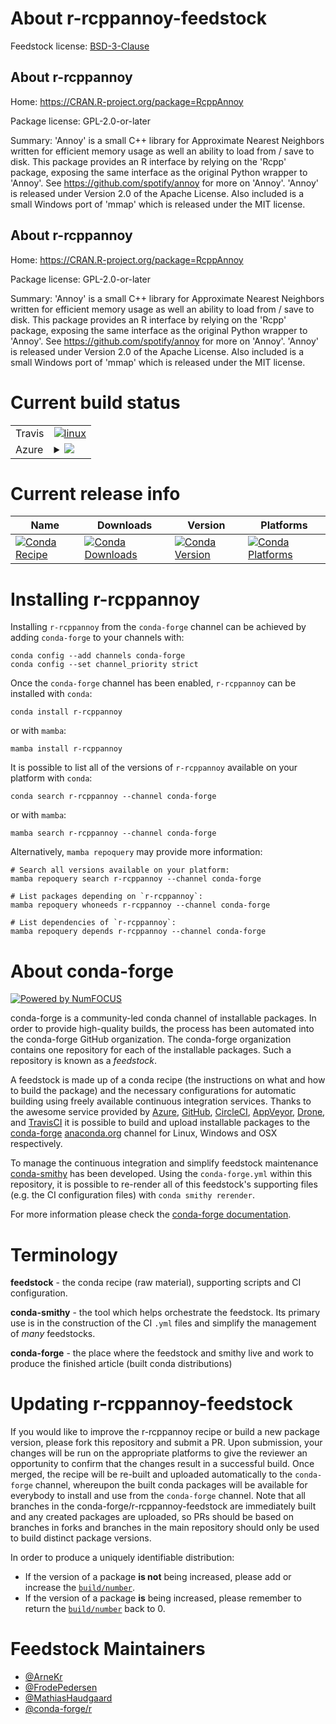 About r-rcppannoy-feedstock
===========================

Feedstock license: [BSD-3-Clause](https://github.com/conda-forge/r-rcppannoy-feedstock/blob/main/LICENSE.txt)


About r-rcppannoy
-----------------

Home: https://CRAN.R-project.org/package=RcppAnnoy

Package license: GPL-2.0-or-later

Summary: 'Annoy' is a small C++ library for Approximate Nearest Neighbors  written for efficient memory usage as well an ability to load from / save to disk. This package provides an R interface by relying on the 'Rcpp' package, exposing the same interface as the original Python wrapper to 'Annoy'. See <https://github.com/spotify/annoy> for more on 'Annoy'. 'Annoy' is released under Version 2.0 of the Apache License. Also included is a small Windows port of 'mmap' which is released under the MIT license.

About r-rcppannoy
-----------------

Home: https://CRAN.R-project.org/package=RcppAnnoy

Package license: GPL-2.0-or-later

Summary: 'Annoy' is a small C++ library for Approximate Nearest Neighbors  written for efficient memory usage as well an ability to load from / save to disk. This package provides an R interface by relying on the 'Rcpp' package, exposing the same interface as the original Python wrapper to 'Annoy'. See <https://github.com/spotify/annoy> for more on 'Annoy'. 'Annoy' is released under Version 2.0 of the Apache License. Also included is a small Windows port of 'mmap' which is released under the MIT license.

Current build status
====================


<table><tr>
    <td>Travis</td>
    <td>
      <a href="https://app.travis-ci.com/conda-forge/r-rcppannoy-feedstock">
        <img alt="linux" src="https://img.shields.io/travis/com/conda-forge/r-rcppannoy-feedstock/main.svg?label=Linux">
      </a>
    </td>
  </tr>
    
  <tr>
    <td>Azure</td>
    <td>
      <details>
        <summary>
          <a href="https://dev.azure.com/conda-forge/feedstock-builds/_build/latest?definitionId=3471&branchName=main">
            <img src="https://dev.azure.com/conda-forge/feedstock-builds/_apis/build/status/r-rcppannoy-feedstock?branchName=main">
          </a>
        </summary>
        <table>
          <thead><tr><th>Variant</th><th>Status</th></tr></thead>
          <tbody><tr>
              <td>linux_64_r_base4.2</td>
              <td>
                <a href="https://dev.azure.com/conda-forge/feedstock-builds/_build/latest?definitionId=3471&branchName=main">
                  <img src="https://dev.azure.com/conda-forge/feedstock-builds/_apis/build/status/r-rcppannoy-feedstock?branchName=main&jobName=linux&configuration=linux%20linux_64_r_base4.2" alt="variant">
                </a>
              </td>
            </tr><tr>
              <td>linux_64_r_base4.3</td>
              <td>
                <a href="https://dev.azure.com/conda-forge/feedstock-builds/_build/latest?definitionId=3471&branchName=main">
                  <img src="https://dev.azure.com/conda-forge/feedstock-builds/_apis/build/status/r-rcppannoy-feedstock?branchName=main&jobName=linux&configuration=linux%20linux_64_r_base4.3" alt="variant">
                </a>
              </td>
            </tr><tr>
              <td>linux_aarch64_r_base4.2</td>
              <td>
                <a href="https://dev.azure.com/conda-forge/feedstock-builds/_build/latest?definitionId=3471&branchName=main">
                  <img src="https://dev.azure.com/conda-forge/feedstock-builds/_apis/build/status/r-rcppannoy-feedstock?branchName=main&jobName=linux&configuration=linux%20linux_aarch64_r_base4.2" alt="variant">
                </a>
              </td>
            </tr><tr>
              <td>linux_aarch64_r_base4.3</td>
              <td>
                <a href="https://dev.azure.com/conda-forge/feedstock-builds/_build/latest?definitionId=3471&branchName=main">
                  <img src="https://dev.azure.com/conda-forge/feedstock-builds/_apis/build/status/r-rcppannoy-feedstock?branchName=main&jobName=linux&configuration=linux%20linux_aarch64_r_base4.3" alt="variant">
                </a>
              </td>
            </tr><tr>
              <td>linux_ppc64le_r_base4.2</td>
              <td>
                <a href="https://dev.azure.com/conda-forge/feedstock-builds/_build/latest?definitionId=3471&branchName=main">
                  <img src="https://dev.azure.com/conda-forge/feedstock-builds/_apis/build/status/r-rcppannoy-feedstock?branchName=main&jobName=linux&configuration=linux%20linux_ppc64le_r_base4.2" alt="variant">
                </a>
              </td>
            </tr><tr>
              <td>linux_ppc64le_r_base4.3</td>
              <td>
                <a href="https://dev.azure.com/conda-forge/feedstock-builds/_build/latest?definitionId=3471&branchName=main">
                  <img src="https://dev.azure.com/conda-forge/feedstock-builds/_apis/build/status/r-rcppannoy-feedstock?branchName=main&jobName=linux&configuration=linux%20linux_ppc64le_r_base4.3" alt="variant">
                </a>
              </td>
            </tr><tr>
              <td>osx_64_r_base4.2</td>
              <td>
                <a href="https://dev.azure.com/conda-forge/feedstock-builds/_build/latest?definitionId=3471&branchName=main">
                  <img src="https://dev.azure.com/conda-forge/feedstock-builds/_apis/build/status/r-rcppannoy-feedstock?branchName=main&jobName=osx&configuration=osx%20osx_64_r_base4.2" alt="variant">
                </a>
              </td>
            </tr><tr>
              <td>osx_64_r_base4.3</td>
              <td>
                <a href="https://dev.azure.com/conda-forge/feedstock-builds/_build/latest?definitionId=3471&branchName=main">
                  <img src="https://dev.azure.com/conda-forge/feedstock-builds/_apis/build/status/r-rcppannoy-feedstock?branchName=main&jobName=osx&configuration=osx%20osx_64_r_base4.3" alt="variant">
                </a>
              </td>
            </tr><tr>
              <td>osx_arm64_r_base4.2</td>
              <td>
                <a href="https://dev.azure.com/conda-forge/feedstock-builds/_build/latest?definitionId=3471&branchName=main">
                  <img src="https://dev.azure.com/conda-forge/feedstock-builds/_apis/build/status/r-rcppannoy-feedstock?branchName=main&jobName=osx&configuration=osx%20osx_arm64_r_base4.2" alt="variant">
                </a>
              </td>
            </tr><tr>
              <td>osx_arm64_r_base4.3</td>
              <td>
                <a href="https://dev.azure.com/conda-forge/feedstock-builds/_build/latest?definitionId=3471&branchName=main">
                  <img src="https://dev.azure.com/conda-forge/feedstock-builds/_apis/build/status/r-rcppannoy-feedstock?branchName=main&jobName=osx&configuration=osx%20osx_arm64_r_base4.3" alt="variant">
                </a>
              </td>
            </tr><tr>
              <td>win_64</td>
              <td>
                <a href="https://dev.azure.com/conda-forge/feedstock-builds/_build/latest?definitionId=3471&branchName=main">
                  <img src="https://dev.azure.com/conda-forge/feedstock-builds/_apis/build/status/r-rcppannoy-feedstock?branchName=main&jobName=win&configuration=win%20win_64_" alt="variant">
                </a>
              </td>
            </tr>
          </tbody>
        </table>
      </details>
    </td>
  </tr>
</table>

Current release info
====================

| Name | Downloads | Version | Platforms |
| --- | --- | --- | --- |
| [![Conda Recipe](https://img.shields.io/badge/recipe-r--rcppannoy-green.svg)](https://anaconda.org/conda-forge/r-rcppannoy) | [![Conda Downloads](https://img.shields.io/conda/dn/conda-forge/r-rcppannoy.svg)](https://anaconda.org/conda-forge/r-rcppannoy) | [![Conda Version](https://img.shields.io/conda/vn/conda-forge/r-rcppannoy.svg)](https://anaconda.org/conda-forge/r-rcppannoy) | [![Conda Platforms](https://img.shields.io/conda/pn/conda-forge/r-rcppannoy.svg)](https://anaconda.org/conda-forge/r-rcppannoy) |

Installing r-rcppannoy
======================

Installing `r-rcppannoy` from the `conda-forge` channel can be achieved by adding `conda-forge` to your channels with:

```
conda config --add channels conda-forge
conda config --set channel_priority strict
```

Once the `conda-forge` channel has been enabled, `r-rcppannoy` can be installed with `conda`:

```
conda install r-rcppannoy
```

or with `mamba`:

```
mamba install r-rcppannoy
```

It is possible to list all of the versions of `r-rcppannoy` available on your platform with `conda`:

```
conda search r-rcppannoy --channel conda-forge
```

or with `mamba`:

```
mamba search r-rcppannoy --channel conda-forge
```

Alternatively, `mamba repoquery` may provide more information:

```
# Search all versions available on your platform:
mamba repoquery search r-rcppannoy --channel conda-forge

# List packages depending on `r-rcppannoy`:
mamba repoquery whoneeds r-rcppannoy --channel conda-forge

# List dependencies of `r-rcppannoy`:
mamba repoquery depends r-rcppannoy --channel conda-forge
```


About conda-forge
=================

[![Powered by
NumFOCUS](https://img.shields.io/badge/powered%20by-NumFOCUS-orange.svg?style=flat&colorA=E1523D&colorB=007D8A)](https://numfocus.org)

conda-forge is a community-led conda channel of installable packages.
In order to provide high-quality builds, the process has been automated into the
conda-forge GitHub organization. The conda-forge organization contains one repository
for each of the installable packages. Such a repository is known as a *feedstock*.

A feedstock is made up of a conda recipe (the instructions on what and how to build
the package) and the necessary configurations for automatic building using freely
available continuous integration services. Thanks to the awesome service provided by
[Azure](https://azure.microsoft.com/en-us/services/devops/), [GitHub](https://github.com/),
[CircleCI](https://circleci.com/), [AppVeyor](https://www.appveyor.com/),
[Drone](https://cloud.drone.io/welcome), and [TravisCI](https://travis-ci.com/)
it is possible to build and upload installable packages to the
[conda-forge](https://anaconda.org/conda-forge) [anaconda.org](https://anaconda.org/)
channel for Linux, Windows and OSX respectively.

To manage the continuous integration and simplify feedstock maintenance
[conda-smithy](https://github.com/conda-forge/conda-smithy) has been developed.
Using the ``conda-forge.yml`` within this repository, it is possible to re-render all of
this feedstock's supporting files (e.g. the CI configuration files) with ``conda smithy rerender``.

For more information please check the [conda-forge documentation](https://conda-forge.org/docs/).

Terminology
===========

**feedstock** - the conda recipe (raw material), supporting scripts and CI configuration.

**conda-smithy** - the tool which helps orchestrate the feedstock.
                   Its primary use is in the construction of the CI ``.yml`` files
                   and simplify the management of *many* feedstocks.

**conda-forge** - the place where the feedstock and smithy live and work to
                  produce the finished article (built conda distributions)


Updating r-rcppannoy-feedstock
==============================

If you would like to improve the r-rcppannoy recipe or build a new
package version, please fork this repository and submit a PR. Upon submission,
your changes will be run on the appropriate platforms to give the reviewer an
opportunity to confirm that the changes result in a successful build. Once
merged, the recipe will be re-built and uploaded automatically to the
`conda-forge` channel, whereupon the built conda packages will be available for
everybody to install and use from the `conda-forge` channel.
Note that all branches in the conda-forge/r-rcppannoy-feedstock are
immediately built and any created packages are uploaded, so PRs should be based
on branches in forks and branches in the main repository should only be used to
build distinct package versions.

In order to produce a uniquely identifiable distribution:
 * If the version of a package **is not** being increased, please add or increase
   the [``build/number``](https://docs.conda.io/projects/conda-build/en/latest/resources/define-metadata.html#build-number-and-string).
 * If the version of a package **is** being increased, please remember to return
   the [``build/number``](https://docs.conda.io/projects/conda-build/en/latest/resources/define-metadata.html#build-number-and-string)
   back to 0.

Feedstock Maintainers
=====================

* [@ArneKr](https://github.com/ArneKr/)
* [@FrodePedersen](https://github.com/FrodePedersen/)
* [@MathiasHaudgaard](https://github.com/MathiasHaudgaard/)
* [@conda-forge/r](https://github.com/conda-forge/r/)

